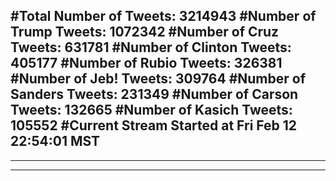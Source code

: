 #Total Number of Tweets: 3214943 
#Number of Trump Tweets: 1072342
#Number of Cruz Tweets: 631781
#Number of Clinton Tweets: 405177
#Number of Rubio Tweets: 326381
#Number of Jeb! Tweets: 309764
#Number of Sanders Tweets: 231349
#Number of Carson Tweets: 132665
#Number of Kasich Tweets: 105552
#Current Stream Started at Fri Feb 12 22:54:01 MST
---
---
---
